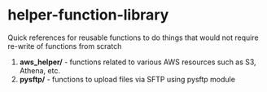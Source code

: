 # helper-function-library

Quick references for reusable functions to do things that would not require re-write of functions from scratch
1. **aws_helper/** - functions related to various AWS resources such as S3, Athena, etc.
2. **pysftp/** - functions to upload files via SFTP using pysftp module
